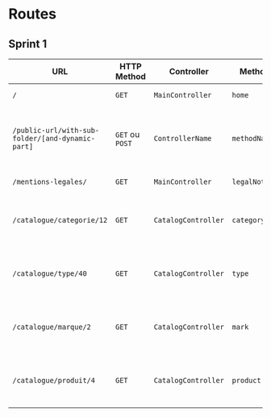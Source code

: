 # Routes

## Sprint 1

| URL | HTTP Method | Controller | Method | Title | Content | Comment |
|--|--|--|--|--|--|--|
| `/` | `GET` | `MainController` | `home` | Dans les shoe | 5 categories | - |
| `/public-url/with-sub-folder/[and-dynamic-part]` | `GET` ou `POST` | `ControllerName` | `methodName` | Titre de la page | Description of page's content | Explain here the dynamics parts of your URL (`[]`) |
|`/mentions-legales/`|`GET`|`MainController`|`legalNotice`|Mentions légales|list of legal notices| - |
|`/catalogue/categorie/12`|`GET`|`CatalogController`|`category`|Dans les shoe|a page of articles of a desired category|[12] a number that represents a category|
|`/catalogue/type/40`|`GET`|`CatalogController`|`type`|Dans les shoe|a page of articles of a desired type|[40] a number that represents a type|
|`/catalogue/marque/2`|`GET`|`CatalogController`|`mark`|Dans les shoe|a page of articles of a desired mark|[2] a number that represents a mark|
|`/catalogue/produit/4`|`GET`|`CatalogController`|`product`|Dans les shoe|a page of an article|[4] a number that represents a product|
